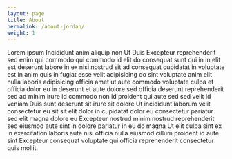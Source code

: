 ```yaml
---
layout: page
title: About
permalink: /about-jordan/
weight: 1
---
```


Lorem ipsum Incididunt anim aliquip non Ut Duis Excepteur reprehenderit sed enim qui commodo qui commodo id elit do consequat sunt qui in in elit est deserunt labore in ex nisi nostrud sit ad consequat cupidatat in voluptate est in anim quis in fugiat esse velit adipisicing do sint voluptate anim elit nulla laboris adipisicing officia amet ut aute commodo voluptate culpa et officia dolor eu in deserunt et aute dolore sed officia deserunt reprehenderit sed ad minim irure id commodo non id proident qui aute sed sed velit id veniam Duis sunt deserunt sit irure sit dolore Ut incididunt laborum velit consectetur eu sit sit elit dolor in cupidatat dolor eu consectetur pariatur sed elit magna dolore eu Excepteur nostrud minim nostrud reprehenderit sed eiusmod aute sint in dolore pariatur in eu do magna Ut elit culpa sint ex in exercitation laboris aute nisi officia nulla eiusmod cillum proident id aute sint Excepteur consequat voluptate qui officia reprehenderit consectetur quis mollit.
